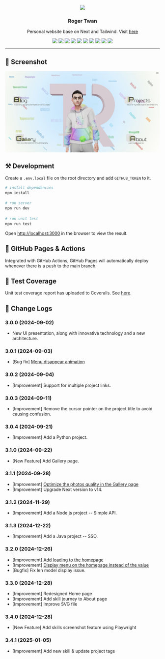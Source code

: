 <p align="center">
  <image src="doc/logo.png" with="128" height="128">
</p>
<h3 align="center">Roger Twan</h3>
<p align="center">Personal website base on Next and Tailwind. Visit <a href="https://roger.ink" target="_blank">here</a></p>
<p align="center">
  <image src="https://img.shields.io/badge/dynamic/json?label=Version&query=version&url=https%3A%2F%2Fraw.githubusercontent.com%2FRoger-twan%2Flab%2Fmain%2Fpackage.json&color=cyan">
  <image src="https://img.shields.io/badge/dynamic/json?label=NODE&query=engines.node&url=https%3A%2F%2Fraw.githubusercontent.com%2FRoger-twan%2Flab%2Fmain%2Fpackage.json&color=purple">
  <image src="https://img.shields.io/badge/dynamic/json?label=NPM&query=engines.npm&url=https%3A%2F%2Fraw.githubusercontent.com%2FRoger-twan%2Flab%2Fmain%2Fpackage.json&color=purple">
  <image src="https://img.shields.io/badge/dynamic/json?label=Next&query=dependencies.next&url=https%3A%2F%2Fraw.githubusercontent.com%2FRoger-twan%2Flab%2Fmain%2Fpackage.json">
  <image src="https://img.shields.io/badge/dynamic/json?label=Tailwind&query=devDependencies.tailwindcss&url=https%3A%2F%2Fraw.githubusercontent.com%2FRoger-twan%2Flab%2Fmain%2Fpackage.json">
  <image src="https://img.shields.io/badge/dynamic/json?label=Three&query=dependencies.three&url=https%3A%2F%2Fraw.githubusercontent.com%2FRoger-twan%2Flab%2Fmain%2Fpackage.json">
  <image src="https://img.shields.io/badge/dynamic/json?label=D3&query=dependencies.d3&url=https%3A%2F%2Fraw.githubusercontent.com%2FRoger-twan%2Flab%2Fmain%2Fpackage.json">
  <image src="https://github.com/Roger-twan/lab/actions/workflows/nextjs.yml/badge.svg">
  <image src="https://coveralls.io/repos/github/Roger-twan/lab/badge.svg?branch=main">
  <image src="https://img.shields.io/badge/commitizen-friendly-brightgreen.svg">
</p>
<hr>

## 📸 Screenshot

![screenshot](doc/screenshot.jpeg)

## ⚒️ Development

Create a `.env.local` file on the root directory and add `GITHUB_TOKEN` to it.

```bash
# install dependencies
npm install

# run server
npm run dev

# run unit test
npm run test
```

Open [http://localhost:3000](http://localhost:3000) in the browser to view the result.

## 📑 GitHub Pages & Actions

Integrated with GitHub Actions, GitHub Pages will automatically deploy whenever there is a push to the main branch.

## 🚀 Test Coverage

Unit test coverage report has uploaded to Coveralls.
See [here](https://coveralls.io/github/Roger-twan/lab?branch=main).

## 📝 Change Logs

### 3.0.0 (2024-09-02)

- New UI presentation, along with innovative technology and a new architecture.

### 3.0.1 (2024-09-03)

- [Bug fix] [Menu disappear animation](https://github.com/roger-twan/website/issues/20)

### 3.0.2 (2024-09-04)

- [Improvement] Support for multiple project links.

### 3.0.3 (2024-09-11)

- [Improvement] Remove the cursor pointer on the project title to avoid causing confusion.

### 3.0.4 (2024-09-21)

- [Improvement] Add a Python project.

### 3.1.0 (2024-09-22)

- [New Feature] Add Gallery page.

### 3.1.1 (2024-09-28)

- [Improvement] [Optimize the photos quality in the Gallery page](https://github.com/roger-twan/website/issues/24)
- [Improvement] Upgrade Next version to v14.

### 3.1.2 (2024-11-29)

- [Improvement] Add a Node.js project -- Simple API.

### 3.1.3 (2024-12-22)

- [Improvement] Add a Java project -- SSO.

### 3.2.0 (2024-12-26)

- [Improvement] [Add loading to the homepage](https://github.com/roger-twan/website/issues/27)
- [Improvement] [Display menu on the homepage instead of the value](https://github.com/roger-twan/website/issues/21)
- [Bugfix] Fix len model display issue.

### 3.3.0 (2024-12-28)

- [Improvement] Redesigned Home page
- [Improvement] Add skill journey to About page
- [Improvement] Improve SVG file

### 3.4.0 (2024-12-28)

- [New Feature] Add skills screenshot feature using Playwright

### 3.4.1 (2025-01-05)

- [Improvement] Add new skill & update project tags
